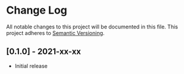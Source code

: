 Change Log
==========
All notable changes to this project will be documented in this file.
This project adheres to [Semantic Versioning](https://semver.org/).


[0.1.0] - 2021-xx-xx 
--------------------
* Initial release
